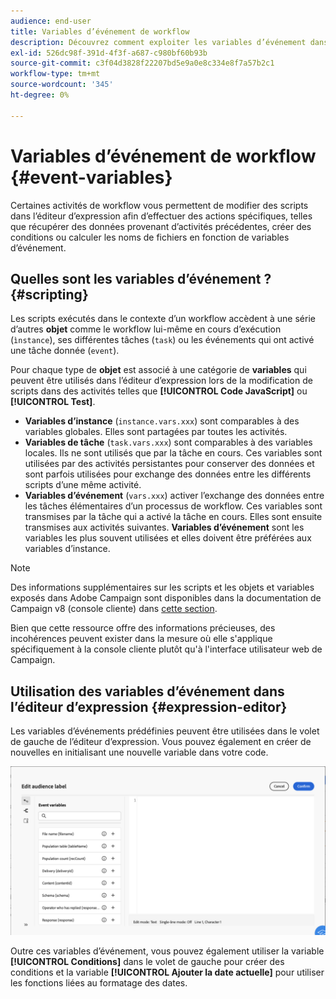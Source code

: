 ```yaml
---
audience: end-user
title: Variables d’événement de workflow
description: Découvrez comment exploiter les variables d’événement dans vos workflows.
exl-id: 526dc98f-391d-4f3f-a687-c980bf60b93b
source-git-commit: c3f04d3828f22207bd5e9a0e8c334e8f7a57b2c1
workflow-type: tm+mt
source-wordcount: '345'
ht-degree: 0%

---
```


# Variables d’événement de workflow {#event-variables}

Certaines activités de workflow vous permettent de modifier des scripts dans l’éditeur d’expression afin d’effectuer des actions spécifiques, telles que récupérer des données provenant d’activités précédentes, créer des conditions ou calculer les noms de fichiers en fonction de variables d’événement.

## Quelles sont les variables d’événement ? {#scripting}

Les scripts exécutés dans le contexte d’un workflow accèdent à une série d’autres **objet** comme le workflow lui-même en cours d’exécution (`ìnstance`), ses différentes tâches (`task`) ou les événements qui ont activé une tâche donnée (`event`).

Pour chaque type de **objet** est associé à une catégorie de **variables** qui peuvent être utilisés dans l’éditeur d’expression lors de la modification de scripts dans des activités telles que **[!UICONTROL Code JavaScript]** ou **[!UICONTROL Test]**.

* **Variables d’instance** (`instance.vars.xxx`) sont comparables à des variables globales. Elles sont partagées par toutes les activités.
* **Variables de tâche** (`task.vars.xxx`) sont comparables à des variables locales. Ils ne sont utilisés que par la tâche en cours. Ces variables sont utilisées par des activités persistantes pour conserver des données et sont parfois utilisées pour exchange des données entre les différents scripts d’une même activité.
* **Variables d’événement** (`vars.xxx`) activer l’exchange des données entre les tâches élémentaires d’un processus de workflow. Ces variables sont transmises par la tâche qui a activé la tâche en cours. Elles sont ensuite transmises aux activités suivantes. **Variables d’événement** sont les variables les plus souvent utilisées et elles doivent être préférées aux variables d’instance.

>[!NOTE]
>
>Des informations supplémentaires sur les scripts et les objets et variables exposés dans Adobe Campaign sont disponibles dans la documentation de Campaign v8 (console cliente) dans [cette section](https://experienceleague.adobe.com/en/docs/campaign/automation/workflows/advanced-management/javascript-scripts-and-templates).
>
>Bien que cette ressource offre des informations précieuses, des incohérences peuvent exister dans la mesure où elle s&#39;applique spécifiquement à la console cliente plutôt qu&#39;à l&#39;interface utilisateur web de Campaign.

## Utilisation des variables d’événement dans l’éditeur d’expression {#expression-editor}

Les variables d’événements prédéfinies peuvent être utilisées dans le volet de gauche de l’éditeur d’expression. Vous pouvez également en créer de nouvelles en initialisant une nouvelle variable dans votre code.

![](assets/event-variables.png)

Outre ces variables d’événement, vous pouvez également utiliser la variable **[!UICONTROL Conditions]** dans le volet de gauche pour créer des conditions et la variable **[!UICONTROL Ajouter la date actuelle]** pour utiliser les fonctions liées au formatage des dates.

